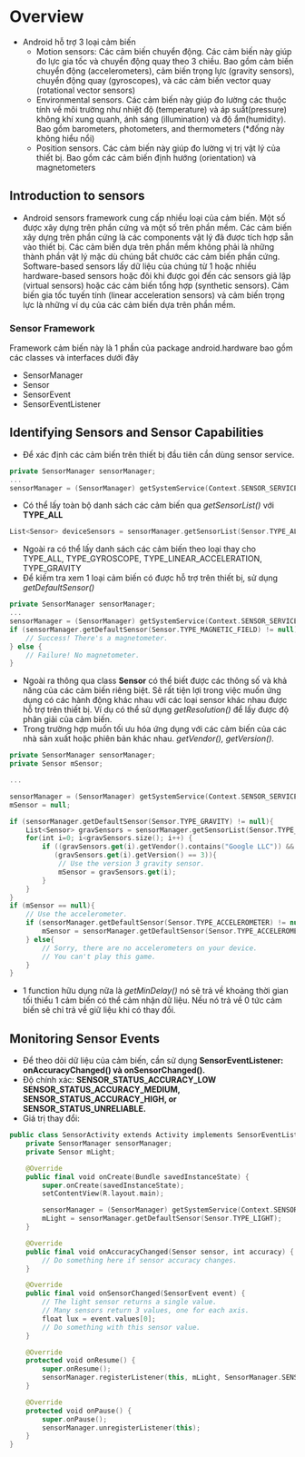 # Overview

- Android hỗ trợ 3 loại cảm biến
    - Motion sensors: Các cảm biến chuyển động. Các cảm biến này giúp đo lực gia tốc và chuyển động quay theo 3 chiều. Bao gồm cảm biến chuyển động (accelerometers), cảm biến trọng lực (gravity sensors), chuyển động quay (gyroscopes), và các cảm biến vector quay (rotational vector sensors)
    - Environmental sensors. Các cảm biến này giúp đo lường các thuộc tính về môi trường như nhiệt độ (temperature) và áp suất(pressure) không khí xung quanh, ánh sáng (illumination) và độ ẩm(humidity). Bao gồm barometers, photometers, and thermometers (*đống này không hiểu nổi)
    - Position sensors. Các cảm biến này giúp đo lường vị trị vật lý của thiết bị. Bao gồm các cảm biến định hướng (orientation) và magnetometers

## Introduction to sensors

- Android sensors framework cung cấp nhiều loại của cảm biến. Một số được xây dựng trên phần cứng và một số trên phần mềm. Các cảm biến xây dựng trên phần cứng là các components vật lý đã được tích hợp sẵn vào thiết bị. Các cảm biến dựa trên phần mềm không phải là những thành phần vật lý mặc dù chúng bắt chước các cảm biến phần cứng. Software-based sensors lấy dữ liệu của chúng từ 1 hoặc nhiều hardware-based sensors hoặc đôi khi được gọi đến các sensors giả lập (virtual sensors) hoặc các cảm biến tổng hợp (synthetic sensors). Cảm biến gia tốc tuyến tính (linear acceleration sensors) và cảm biến trọng lực là những ví dụ của các cảm biến dựa trên phần mềm.

### Sensor Framework

Framework cảm biến này là 1 phần của package android.hardware bao gồm các classes và interfaces dưới đây

- SensorManager
- Sensor
- SensorEvent
- SensorEventListener

## Identifying Sensors and Sensor Capabilities

- Để xác định các cảm biến trên thiết bị đầu tiên cần dùng sensor service.

```kotlin
private SensorManager sensorManager;
...
sensorManager = (SensorManager) getSystemService(Context.SENSOR_SERVICE);
```

- Có thể lấy toàn bộ danh sách các cảm biến qua *getSensorList()* với **TYPE_ALL**

```kotlin
List<Sensor> deviceSensors = sensorManager.getSensorList(Sensor.TYPE_ALL);
```

- Ngoài ra có thể lấy danh sách các cảm biến theo loại thay cho TYPE_ALL, TYPE_GYROSCOPE, TYPE_LINEAR_ACCELERATION, TYPE_GRAVITY
- Để kiếm tra xem 1 loại cảm biến có được hỗ trợ trên thiết bị, sử dụng *getDefaultSensor()*

```kotlin
private SensorManager sensorManager;
...
sensorManager = (SensorManager) getSystemService(Context.SENSOR_SERVICE);
if (sensorManager.getDefaultSensor(Sensor.TYPE_MAGNETIC_FIELD) != null){
    // Success! There's a magnetometer.
} else {
    // Failure! No magnetometer.
}
```

- Ngoài ra thông qua class **Sensor** có thể biết được các thông số và khả năng của các cảm biến riêng biệt. Sẽ rất tiện lợi trong việc muốn ứng dụng có các hành động khác nhau với các loại sensor khác nhau được hỗ trợ trên thiết bị. Ví dụ có thể sử dụng *getResolution()* để lấy được độ phân giải của cảm biến.
- Trong trường hợp muốn tối ưu hóa ứng dụng với các cảm biến của các nhà sản xuất hoặc phiên bản khác nhau. *getVendor(), getVersion().*

```kotlin
private SensorManager sensorManager;
private Sensor mSensor;

...

sensorManager = (SensorManager) getSystemService(Context.SENSOR_SERVICE);
mSensor = null;

if (sensorManager.getDefaultSensor(Sensor.TYPE_GRAVITY) != null){
    List<Sensor> gravSensors = sensorManager.getSensorList(Sensor.TYPE_GRAVITY);
    for(int i=0; i<gravSensors.size(); i++) {
        if ((gravSensors.get(i).getVendor().contains("Google LLC")) &&
           (gravSensors.get(i).getVersion() == 3)){
            // Use the version 3 gravity sensor.
            mSensor = gravSensors.get(i);
        }
    }
}
if (mSensor == null){
    // Use the accelerometer.
    if (sensorManager.getDefaultSensor(Sensor.TYPE_ACCELEROMETER) != null){
        mSensor = sensorManager.getDefaultSensor(Sensor.TYPE_ACCELEROMETER);
    } else{
        // Sorry, there are no accelerometers on your device.
        // You can't play this game.
    }
}
```

- 1 function hữu dụng nữa là *getMinDelay()* nó sẽ trả về khoảng thời gian tối thiểu 1 cảm biến có thể cảm nhận dữ liệu. Nếu nó trả về 0 tức cảm biến sẽ chỉ trả về giữ liệu khi có thay đổi.

## Monitoring Sensor Events

- Để theo dõi dữ liệu của cảm biến, cần sử dụng **SensorEventListener: onAccuracyChanged() và onSensorChanged().**
- Độ chính xác: **SENSOR_STATUS_ACCURACY_LOW SENSOR_STATUS_ACCURACY_MEDIUM, SENSOR_STATUS_ACCURACY_HIGH, or SENSOR_STATUS_UNRELIABLE.**
- Giá trị thay đổi:

```kotlin
public class SensorActivity extends Activity implements SensorEventListener {
    private SensorManager sensorManager;
    private Sensor mLight;

    @Override
    public final void onCreate(Bundle savedInstanceState) {
        super.onCreate(savedInstanceState);
        setContentView(R.layout.main);

        sensorManager = (SensorManager) getSystemService(Context.SENSOR_SERVICE);
        mLight = sensorManager.getDefaultSensor(Sensor.TYPE_LIGHT);
    }

    @Override
    public final void onAccuracyChanged(Sensor sensor, int accuracy) {
        // Do something here if sensor accuracy changes.
    }

    @Override
    public final void onSensorChanged(SensorEvent event) {
        // The light sensor returns a single value.
        // Many sensors return 3 values, one for each axis.
        float lux = event.values[0];
        // Do something with this sensor value.
    }

    @Override
    protected void onResume() {
        super.onResume();
        sensorManager.registerListener(this, mLight, SensorManager.SENSOR_DELAY_NORMAL);
    }

    @Override
    protected void onPause() {
        super.onPause();
        sensorManager.unregisterListener(this);
    }
}
```